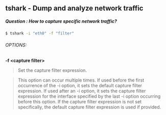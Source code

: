## tshark - Dump and analyze network traffic
##### Question : How to capture specific network traffic?
```bash
$ tshark -i "eth0" -f "filter"
```

###### OPTIONS:


__-f \<capture filter>__

>Set the capture filter expression.

>This option can occur multiple times. If used before the first occurrence of the -i option, it sets the default capture filter expression. If used after an -i option, it sets the capture filter expression for the interface specified by the last -i option occurring before this option. If the capture filter expression is not set specifically, the default capture filter expression is used if provided.
